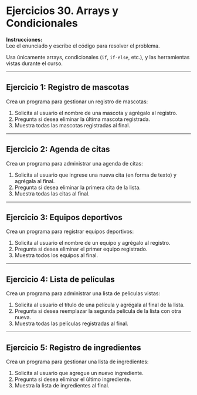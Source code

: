 
# Ejercicios 30. Arrays y Condicionales

**Instrucciones:**  
Lee el enunciado y escribe el código para resolver el problema. 

Usa únicamente arrays, condicionales (`if`, `if-else`, etc.), y las herramientas vistas durante el curso.

---

## **Ejercicio 1: Registro de mascotas**  
Crea un programa para gestionar un registro de mascotas:  
1. Solicita al usuario el nombre de una mascota y agrégalo al registro.  
2. Pregunta si desea eliminar la última mascota registrada.  
3. Muestra todas las mascotas registradas al final.


---

## **Ejercicio 2: Agenda de citas**  
Crea un programa para administrar una agenda de citas:  
1. Solicita al usuario que ingrese una nueva cita (en forma de texto) y agrégala al final.  
2. Pregunta si desea eliminar la primera cita de la lista.  
3. Muestra todas las citas al final.



---

## **Ejercicio 3: Equipos deportivos**  
Crea un programa para registrar equipos deportivos:  
1. Solicita al usuario el nombre de un equipo y agrégalo al registro.  
2. Pregunta si desea eliminar el primer equipo registrado.  
3. Muestra todos los equipos al final.



---

## **Ejercicio 4: Lista de películas**  
Crea un programa para administrar una lista de películas vistas:  
1. Solicita al usuario el título de una película y agrégala al final de la lista.  
2. Pregunta si desea reemplazar la segunda película de la lista con otra nueva.  
3. Muestra todas las películas registradas al final.



---

## **Ejercicio 5: Registro de ingredientes**  
Crea un programa para gestionar una lista de ingredientes:  
1. Solicita al usuario que agregue un nuevo ingrediente.  
2. Pregunta si desea eliminar el último ingrediente.  
3. Muestra la lista de ingredientes al final.


